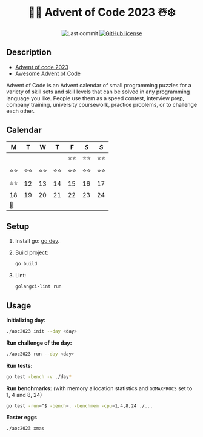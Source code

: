 <div align="center">

# 🎅🎄 Advent of Code 2023 ☃️❄️

![Last commit](https://img.shields.io/github/last-commit/lento234/advent-of-code-2023)
[![GitHub license](https://img.shields.io/github/license/lento234/advent-of-code-2023?color=blue)](https://github.com/lento234/advent-of-code-2023/blob/main/LICENSE)

</div>

## Description

- [Advent of code 2023](https://adventofcode.com/2023/)
- [Awesome Advent of Code](https://github.com/Bogdanp/awesome-advent-of-code)

Advent of Code is an Advent calendar of small programming puzzles for a variety
of skill sets and skill levels that can be solved in any programming language
you like. People use them as a speed contest, interview prep, company training,
university coursework, practice problems, or to challenge each other.

## Calendar

| M       | T    | W    | T    | F    | *S*  | *S*  |
|---------|------|------|------|------|------|------|
|         |      |      |      | ⭐⭐ | ⭐⭐ | ⭐⭐ |
| ⭐⭐    | ⭐⭐ | ⭐⭐ | ⭐⭐ | ⭐⭐ | ⭐⭐ | ⭐⭐ |
| ⭐⭐    | 12   | 13   | 14   | 15   | 16   | 17   |
| 18      | 19   | 20   | 21   | 22   | 23   | 24   |
| [🎁][1] |      |      |      |      |      |      |

## Setup

1. Install go: [go.dev](https://go.dev/dl/).

2. Build project:

    ```bash
    go build
    ```
3. Lint:

    ```bash
    golangci-lint run
    ```

## Usage

**Initializing day:**

```bash
./aoc2023 init --day <day>
```

**Run challenge of the day:**

```bash
./aoc2023 run --day <day>
```

**Run tests:**

```bash
go test -bench -v ./day*
```

**Run benchmarks:** (with memory allocation statistics and `GOMAXPROCS` set to 1, 4 and 8, 24)

```bash
go test -run=^$ -bench=. -benchmem -cpu=1,4,8,24 ./...
```

**Easter eggs**

```bash
./aoc2023 xmas
```

[1]: https://youtu.be/mkF7xLtNzPc?si=jQ7NB9oxtYNauYwd&t=27
